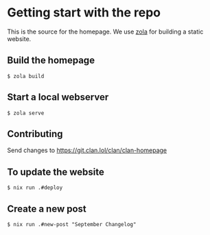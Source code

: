 # Getting start with the repo

This is the source for the homepage.
We use [zola](https://www.getzola.org/) for building a static website.

## Build the homepage

```
$ zola build
```

## Start a local webserver

```
$ zola serve
```

## Contributing

Send changes to https://git.clan.lol/clan/clan-homepage

## To update the website

```
$ nix run .#deploy
```


## Create a new post

```
$ nix run .#new-post "September Changelog"
```
